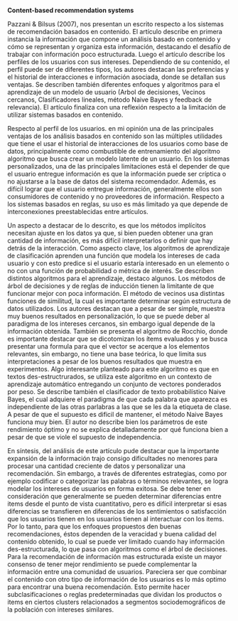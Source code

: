 **Content-based recommendation systems**

Pazzani & Bilsus (2007), nos presentan un escrito respecto a los sistemas de recomendación basados en contenido. El artículo describe en primera instancia la información que compone un análisis basado en contenido y cómo se representan y organiza esta información, destacando el desafío de trabajar con información poco estructurada. Luego el artículo describe los perfiles de los usuarios con sus intereses. Dependiendo de su contenido, el perfil puede ser de diferentes tipos, los autores destacan las preferencias y el historial de interacciones e información asociada, donde se detallan sus ventajas. Se describen también diferentes enfoques y algoritmos para el aprendizaje de un modelo de usuario (Arbol de decisiones, Vecinos cercanos, Clasificadores lineales, método Naive Bayes y feedback de relevancia). El artículo finaliza con una reflexión respecto a la limitación de utilizar sistemas basados en contenido. 

Respecto al perfil de los usuarios. en mi opinión una de las principales ventajas de los análisis basados en contenido son las múltiples utilidades que tiene el usar el historial de interacciones de los usuarios como base de datos, principalmente como combustible de entrenamiento del algoritmo algoritmo que busca crear un modelo latente de un usuario. En los sistemas personalizados, una de las principales limitaciones está el depender de que el usuario entregue información es que la información puede ser críptica o no ajustarse a la base de datos del sistema recomendador. Además, es difícil lograr que el usuario entregue información, generalmente ellos son consumidores de contenido y no proveedores de información.  Respecto a los sistemas basados en reglas, su uso es más limitado ya que depende de interconexiones preestablecidas entre artículos.

Un aspecto a destacar de lo descrito, es que los métodos implícitos necesitan ajuste en los datos ya que, si bien pueden obtener una gran cantidad de información, es más difícil interpretarlos o definir que hay detrás de la interacción. Como aspecto clave, los algoritmos de aprendizaje de clasificación aprenden una función que modela los intereses de cada usuario y con esto predice si el usuario estaría interesado en un elemento o no con una función de probabilidad o métrica de interés. Se describen distintos algoritmos para el aprendizaje, destaco algunos. Los métodos de árbol de decisiones y de reglas de inducción tienen la limitante de que funcionar mejor con poca información. El método de vecinos usa distintas funciones de similitud, la cual es importante determinar según estructura de datos utilizados. Los autores destacan que a pesar de ser simple, muestra muy buenos resultados en personalización, lo que se puede deber al paradigma de los intereses cercanos, sin embargo igual depende de la información obtenida. También se  presenta el algoritmo de Rocchio, donde es importante destacar que se dicotomizan los ítems evaluados y se busca presentar una formula para que el vector se acerque a los elementos relevantes, sin embargo, no tiene una base teórica, lo que limita sus interpretaciones a pesar de los buenos resultados que muestra en experimentos. Algo interesante planteado para este algoritmo es que en textos des-estructrurados, se utiliza este algoritmo en un contexto de aprendizaje automático entregando un conjunto de vectores ponderados por peso. Se describe también el clasificador de texto probabilístico Naive Bayes, el cual adquiere el paradigma de que cada palabra que aparezca es independiente de las otras parlabras a las que se les da la etiqueta de clase. A pesar de que el supuesto es dificil de mantener, el método Naive Bayes funciona muy bien. El autor  no describe bien los parámetros de este rendimiento óptimo y no se explica detalladamente  por qué funciona bien a pesar de que se viole el supuesto de independencia. 

En síntesis, del análisis de este artículo pude destacar que la importante  expansión de la información trajo consigo dificultades no menores para procesar una cantidad creciente de datos y personalizar una recomendación. Sin embargo, a través de diferentes estrategias, como por ejemplo codificar o categorizar las palabras o términos relevantes, se logra modelar los intereses de usuarios en forma exitosa. Se debe tener en consideración que generalmente se pueden determinar diferencias entre items desde el punto de vista cuantitativo, pero es difícil interpretar si esas diferencias se transfieren en diferencias de los sentimientos o satisfacción que los usuarios tienen en los usuarios tienen al interactuar con los items. Por lo tanto, para que los enfoques propuestos den buenas recomendaciones, éstos  dependen de la veracidad y buena calidad del contenido obtenido, lo cual se puede ver limitado cuando hay información des-estructurada, lo que pasa con algoritmos como el árbol de decisiones.  Para la recomendación de información mas estructurada existe un mayor consenso de tener mejor rendimiento se puede complementar la información entre una comunidad de usuarios. Pareciera ser que combinar el contenido con otro tipo de información de los usuarios es lo más optimo para encontrar una buena recomendación. Esto permite hacer subclasificaciones o reglas predeterminadas que dividan los productos o items en ciertos clusters relacionados a segmentos  sociodemográficos de la población con intereses similares. 
